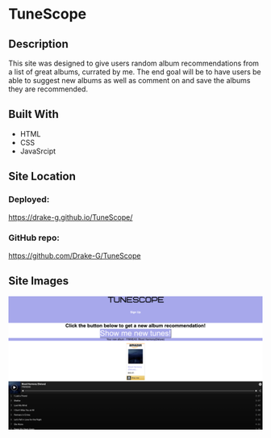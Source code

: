 # TuneScope

## Description

This site was designed to give users random album recommendations from a list of great albums, currated by me. The end goal will be to have users be able to suggest new albums as well as comment on and save the albums they are recommended. 

## Built With 

- HTML
- CSS
- JavaSrcipt


## Site Location

### Deployed: 
https://drake-g.github.io/TuneScope/

### GitHub repo: 
https://github.com/Drake-G/TuneScope


## Site Images

![image](./images/TuneScopeShot.png)
